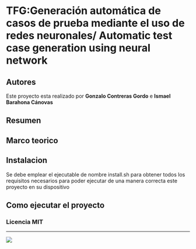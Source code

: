 # TFG:Generación automática de casos de prueba mediante el uso de redes neuronales/ Automatic test case generation using neural network

## Autores
Este proyecto esta realizado por **Gonzalo Contreras Gordo** e **Ismael Barahona Cánovas**
## Resumen
## Marco teorico

## Instalacion
Se debe emplear el ejecutable de nombre install.sh para obtener todos los requisitos necesarios para poder ejecutar de una manera correcta este proyecto en su dispositivo
## Como ejecutar el proyecto

### Licencia MIT
---



![](https://informatica.ucm.es/data/cont/media/www/pag-78821/escudofdigrande.png)
